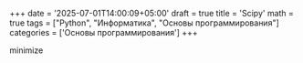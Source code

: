 +++
date = '2025-07-01T14:00:09+05:00'
draft = true
title = 'Scipy'
math = true
tags = ["Python", "Информатика", "Основы программирования"]
categories = ['Основы программирования']
+++

<!--more-->

minimize
